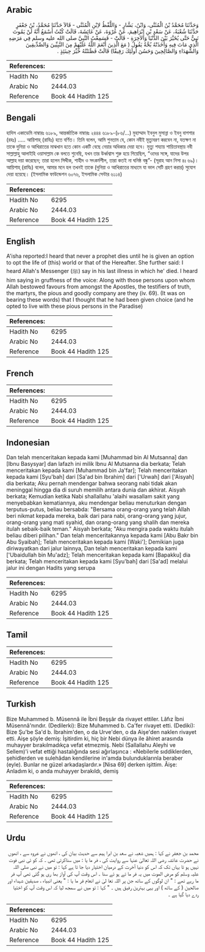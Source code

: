 ## Arabic


<div dir="rtl" lang="ar" style={{fontSize:'larger',backgroundColor:'#f8f9fa',padding:20}}>
وَحَدَّثَنَا مُحَمَّدُ بْنُ الْمُثَنَّى، وَابْنُ، بَشَّارٍ - وَاللَّفْظُ لاِبْنِ الْمُثَنَّى - قَالاَ حَدَّثَنَا مُحَمَّدُ، بْنُ جَعْفَرٍ حَدَّثَنَا شُعْبَةُ، عَنْ سَعْدِ بْنِ إِبْرَاهِيمَ، عَنْ عُرْوَةَ، عَنْ عَائِشَةَ، قَالَتْ كُنْتُ أَسْمَعُ أَنَّهُ لَنْ يَمُوتَ نَبِيٌّ حَتَّى يُخَيَّرَ بَيْنَ الدُّنْيَا وَالآخِرَةِ - قَالَتْ - فَسَمِعْتُ النَّبِيَّ صلى الله عليه وسلم فِي مَرَضِهِ الَّذِي مَاتَ فِيهِ وَأَخَذَتْهُ بُحَّةٌ يَقُولُ ‏(‏ مَعَ الَّذِينَ أَنْعَمَ اللَّهُ عَلَيْهِمْ مِنَ النَّبِيِّينَ وَالصِّدِّيقِينَ وَالشُّهَدَاءِ وَالصَّالِحِينَ وَحَسُنَ أُولَئِكَ رَفِيقًا‏)‏ قَالَتْ فَظَنَنْتُهُ خُيِّرَ حِينَئِذٍ ‏.‏
</div>
<div style={{backgroundColor:'#f8f9fa',padding:20, marginBottom: 10}}><table> <thead> <tr> <th>References:</th> <th></th> </tr> </thead> <tbody><tr><td>Hadith No</td><td>6295</td></tr><tr><td>Arabic No</td><td>2444.03</td></tr><tr><td>Reference</td><td>Book 44 Hadith 125</td></tr></tbody></table></div>

## Bengali


<div dir="ltr" lang="bn" style={{fontSize:'larger',backgroundColor:'#f8f9fa',padding:20}}>
হাদিস একাডেমি নাম্বারঃ ৬১৮৯, আন্তর্জাতিক নাম্বারঃ ২৪৪৪ ৬১৮৯-(৮৬/...) মুহাম্মাদ ইবনুল মুসান্না ও ইবনু বাশশার (রহঃ) ..... আয়িশাহ্ (রাযিঃ) হতে বর্ণিত। তিনি বলেন, আমি শুনতাম যে, কোন নবীই মৃত্যুবরণ করবেন না, যতক্ষণ না তাকে দুনিয়া ও আখিরাতের মাঝখান হতে কোন একটি বেছে নেয়ার অধিকার দেয়া হবে। মৃত্যু শয্যায় শায়িতাবস্থায় নবী সাল্লাল্লাহু আলাইহি ওয়াসাল্লাম কে বলতে শুনেছি, যখন তার উর্ধ্বশ্বাস শুরু হয়ে গিয়েছিল, “ওদের সঙ্গে, যাদের উপর আল্লাহ দয়া করেছেন; তারা হলেন সিদ্দীক, শাহীদ ও সৎকর্মশীল, তারা কতই না ঘনিষ্ঠ বন্ধু”- (সূরাহ আন নিসা ৪ঃ ৬৯)। আয়িশাহ্ (রাযিঃ) বলেন, আমার মনে হল তখনই তাকে (দুনিয়া ও আখিরাতের মাধ্যমে যা ভাল সেটি গ্রহণ করার) সুযোগ দেয়া হয়েছে। (ইসলামিক ফাউন্ডেশন ৬০৭৬, ইসলামিক সেন্টার ৬১১৪)
</div>
<div style={{backgroundColor:'#f8f9fa',padding:20, marginBottom: 10}}><table> <thead> <tr> <th>References:</th> <th></th> </tr> </thead> <tbody><tr><td>Hadith No</td><td>6295</td></tr><tr><td>Arabic No</td><td>2444.03</td></tr><tr><td>Reference</td><td>Book 44 Hadith 125</td></tr></tbody></table></div>

## English


<div dir="ltr" lang="en" style={{fontSize:'larger',backgroundColor:'#f8f9fa',padding:20}}>
A'isha reported:I heard that never a prophet dies until he is given an option to opt the life of (this) world or that of the Hereafter. She further said: I heard Allah's Messenger (ﷺ) say in his last illness in which he' died. I heard him saying in gruffness of the voice: Along with those persons upon whom Allah bestowed favours from amongst the Apostles, the testifiers of truth, the martyrs, the pious and goodly company are they (iv. 69). (It was on bearing these words) that I thought that he had been given choice (and he opted to live with these pious persons in the Paradise)
</div>
<div style={{backgroundColor:'#f8f9fa',padding:20, marginBottom: 10}}><table> <thead> <tr> <th>References:</th> <th></th> </tr> </thead> <tbody><tr><td>Hadith No</td><td>6295</td></tr><tr><td>Arabic No</td><td>2444.03</td></tr><tr><td>Reference</td><td>Book 44 Hadith 125</td></tr></tbody></table></div>

## French


<div dir="ltr" lang="fr" style={{fontSize:'larger',backgroundColor:'#f8f9fa',padding:20}}>

</div>
<div style={{backgroundColor:'#f8f9fa',padding:20, marginBottom: 10}}><table> <thead> <tr> <th>References:</th> <th></th> </tr> </thead> <tbody><tr><td>Hadith No</td><td>6295</td></tr><tr><td>Arabic No</td><td>2444.03</td></tr><tr><td>Reference</td><td>Book 44 Hadith 125</td></tr></tbody></table></div>

## Indonesian


<div dir="ltr" lang="id" style={{fontSize:'larger',backgroundColor:'#f8f9fa',padding:20}}>
Dan telah menceritakan kepada kami [Muhammad bin Al Mutsanna] dan [Ibnu Basysyar] dan lafazh ini milik Ibnu Al Mutsanna dia berkata; Telah menceritakan kepada kami [Muhammad bin Ja'far]; Telah menceritakan kepada kami [Syu'bah] dari [Sa'ad bin Ibrahim] dari ['Urwah] dari ['Aisyah] dia berkata; Aku pernah mendengar bahwa seorang nabi tidak akan meninggal hingga dia di suruh memilih antara dunia dan akhirat. Aisyah berkata; Kemudian ketika Nabi shallallahu 'alaihi wasallam sakit yang menyebabkan kematiannya, aku mendengar beliau menuturkan dengan terputus-putus, beliau bersabda: "Bersama orang-orang yang telah Allah beri nikmat kepada mereka, baik dari para nabi, orang-orang yang jujur, orang-orang yang mati syahid, dan orang-orang yang shalih dan mereka itulah sebaik-baik teman." Aisyah berkata; "Aku mengira pada waktu itulah beliau diberi pilihan." Dan telah menceritakannya kepada kami [Abu Bakr bin Abu Syaibah]; Telah menceritakan kepada kami [Waki']; Demikian juga diriwayatkan dari jalur lainnya, Dan telah menceritakan kepada kami ['Ubaidullah bin Mu'adz]; Telah menceritakan kepada kami [Bapakku] dia berkata; Telah menceritakan kepada kami [Syu'bah] dari [Sa'ad] melalui jalur ini dengan Hadits yang serupa
</div>
<div style={{backgroundColor:'#f8f9fa',padding:20, marginBottom: 10}}><table> <thead> <tr> <th>References:</th> <th></th> </tr> </thead> <tbody><tr><td>Hadith No</td><td>6295</td></tr><tr><td>Arabic No</td><td>2444.03</td></tr><tr><td>Reference</td><td>Book 44 Hadith 125</td></tr></tbody></table></div>

## Tamil


<div dir="ltr" lang="ta" style={{fontSize:'larger',backgroundColor:'#f8f9fa',padding:20}}>

</div>
<div style={{backgroundColor:'#f8f9fa',padding:20, marginBottom: 10}}><table> <thead> <tr> <th>References:</th> <th></th> </tr> </thead> <tbody><tr><td>Hadith No</td><td>6295</td></tr><tr><td>Arabic No</td><td>2444.03</td></tr><tr><td>Reference</td><td>Book 44 Hadith 125</td></tr></tbody></table></div>

## Turkish


<div dir="ltr" lang="tr" style={{fontSize:'larger',backgroundColor:'#f8f9fa',padding:20}}>
Bize Muhammed b. Müsennâ ile İbni Beşşâr da rivayet ettiler. Lâfız İbni Müsennâ'nındır. (Dedilerki): Bize Muhammed b. Ca'fer rivayet etti. (Dediki): Bize Şu'be Sa'd b. İbrahim'den, o da Urve'den, o da Aişe'den naklen rivayet etti. Aişe şöyle demiş: İşitirdim ki, hiç bir Nebi dünya ile âhiret arasında muhayyer bırakılmadıkça vefat etmezmiş. Nebi (Sallallahu Aleyhi ve Sellem)'i vefat ettiği hastalığında sesi ağırlaşınca : «Nebilerle sıddiklerden, şehidlerden ve sulehâdan kendilerine in'amda bulunduklarınla beraber (eyle). Bunlar ne güzel arkadaşlardır.» [Nisa 69] derken işittim. Âişe: Anladım ki, o anda muhayyer bırakıldı, demiş
</div>
<div style={{backgroundColor:'#f8f9fa',padding:20, marginBottom: 10}}><table> <thead> <tr> <th>References:</th> <th></th> </tr> </thead> <tbody><tr><td>Hadith No</td><td>6295</td></tr><tr><td>Arabic No</td><td>2444.03</td></tr><tr><td>Reference</td><td>Book 44 Hadith 125</td></tr></tbody></table></div>

## Urdu


<div dir="rtl" lang="ur" style={{fontSize:'larger',backgroundColor:'#f8f9fa',padding:20}}>
محمد بن جعفر نے کہا : ہمیں شعبہ نے سعد بن ابرا ہیم سے حدیث بیان کی ، انھوں نے عروہ سے ، انھوں نے حضرت عائشہ رضی اللہ تعالیٰ عنہا سے روایت کی ، فر ما یا : میں سناکرتی تھی ۔ کہ کو ئی نبی فوت نہیں ہو تا یہاں تک کہ اس کو دنیا آخرت کے درمیان اختیار دیا جا تا ہے کہا : تو میں نے نبی صلی اللہ علیہ وسلم کو مرض الموت میں یہ فر ما تے ہو ئے سنا ۔ اس وقت آپ کی آواز بھا ری ہو گئی تھی آپ فر ما رہے تھے : " ان لوگوں کے ساتھ جن پر اللہ تعا لیٰ نے انعام فر ما یا : " یعنی انبیاء ، صدیقین شہداء اور صالحین ( کے ساتھ ) اور یہی بہترین رفیق ہیں ۔ " کہا : تو میں نے سمجھ لیا کہ اس وقت آپ کو اختیا ردے دیا گیا ہے ۔
</div>
<div style={{backgroundColor:'#f8f9fa',padding:20, marginBottom: 10}}><table> <thead> <tr> <th>References:</th> <th></th> </tr> </thead> <tbody><tr><td>Hadith No</td><td>6295</td></tr><tr><td>Arabic No</td><td>2444.03</td></tr><tr><td>Reference</td><td>Book 44 Hadith 125</td></tr></tbody></table></div>